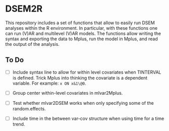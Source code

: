 # DSEM2R

This repository includes a set of functions that allow to easily run DSEM analyses within the R environment. In particular, with these functions one can run (V)AR and multilevel (V)AR models. The functions allow writing the syntax and exporting the data to Mplus, run the model in Mplus, and read the output of the analysis.

## To Do

- [ ] Include syntax line to allow for within level covariates when TINTERVAL is defined. Trick Mplus into thinking the covariate is a dependent variable. For example: `x ON x&1\@0`.
- [ ] Group center within-level covariates in mlvar2Mplus.
- [ ] Test whether mlvar2DSEM works when only specifying some of the random.effects.
- [ ] Include time in the between var-cov structure when using time for a time trend.

